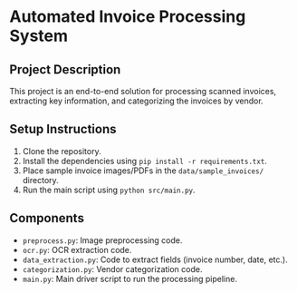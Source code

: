 # Automated Invoice Processing System

## Project Description
This project is an end-to-end solution for processing scanned invoices, extracting key information, and categorizing the invoices by vendor.

## Setup Instructions
1. Clone the repository.
2. Install the dependencies using `pip install -r requirements.txt`.
3. Place sample invoice images/PDFs in the `data/sample_invoices/` directory.
4. Run the main script using `python src/main.py`.

## Components
- `preprocess.py`: Image preprocessing code.
- `ocr.py`: OCR extraction code.
- `data_extraction.py`: Code to extract fields (invoice number, date, etc.).
- `categorization.py`: Vendor categorization code.
- `main.py`: Main driver script to run the processing pipeline.